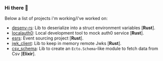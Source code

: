 ### Hi there 👋

Below a list of projects i'm working/i've worked on:

- [desenv-rs](https://github.com/cottinisimone/desenv-rs): Lib to deserialize into a struct environment variables [**Rust**].
- [localauth0](https://github.com/primait/localauth0): Local development tool to mock auth0 service [**Rust**].
- [esrs](https://github.com/primait/event_sourcing.rs): Event sourcing project [**Rust**].
- [jwk_client](https://github.com/primait/jwks_client): Lib to keep in memory remote Jwks [**Rust**].
- [csv_schema](https://github.com/primait/csv_schema): Lib to create an `Ecto.Schema`-like module to fetch data from Csv [**Elixir**].

<!--
**cottinisimone/cottinisimone** is a ✨ _special_ ✨ repository because its `README.md` (this file) appears on your GitHub profile.

Here are some ideas to get you started:

- 🔭 I’m currently working on ...
- 🌱 I’m currently learning ...
- 👯 I’m looking to collaborate on ...
- 🤔 I’m looking for help with ...
- 💬 Ask me about ...
- 📫 How to reach me: ...
- 😄 Pronouns: ...
- ⚡ Fun fact: ...
-->
